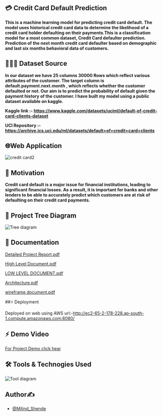 ## 💳 Credit Card Default Prediction

**This is a machine learning model for predicting credit card default. The model uses historical credit card data to determine the likelihood of a credit card holder defaulting on their payments.This is a classification model for a most common dataset, Credit Card defaulter prediction. Prediction of the next month credit card defaulter based on demographic and last six months behavioral data of customers.**

## 📙📙📙 Dataset Source

**In our dataset we have 25 columns 30000 Rows which reflect various attributes of the customer. The target column is default.payment.next.month , which reflects whether the customer defaulted or not. Our aim is to predict the probability of default given the payment history of the customer. I have built my model using a public dataset available on kaggle.**

**Kaggle link :- https://www.kaggle.com/datasets/uciml/default-of-credit-card-clients-dataset**

**UCI Repository :- https://archive.ics.uci.edu/ml/datasets/default+of+credit+card+clients**

## 🌐Web Application

![credit card2](https://user-images.githubusercontent.com/103568452/216960684-e847e264-ecdb-41d7-8944-c48317cc9dc5.jpg)

## 🧘 Motivation

**Credit card default is a major issue for financial institutions, leading to significant financial losses. As a result, it is important for banks and other lenders to be able to accurately predict which customers are at risk of defaulting on their credit card payments.**

## 🌲 Project Tree Diagram

![Tree diagram](https://user-images.githubusercontent.com/103568452/216969847-c5b20524-e9bd-478a-b051-08d074f23566.jpg)

## 📄 Documentation

[Detailed Project Report.pdf](https://github.com/Milind-Shende/Credit-Card/files/10662939/Detailed.Project.Report.pdf)

[High Level Document.pdf]([https://drive.google.com/drive/folders/1Hx83KrU6I4MW0zhRET4Ze6sJ7RQEjQYp](https://drive.google.com/file/d/1HmdO7YcsZQ-GVmKPYkc1izOIqrHVdJFZ/view?usp=sharing))

[LOW LEVEL DOCUMENT.pdf](https://github.com/Milind-Shende/Credit-Card/files/10662950/LOW.LEVEL.DOCUMENT.pdf)

[Architecture.pdf](https://github.com/Milind-Shende/Credit-Card/files/10662951/Architecture.pdf)

[wireframe document.pdf](https://github.com/Milind-Shende/Credit-Card/files/10662952/wireframe.document.pdf)

##⚡ Deployment

Deployed on web using AWS url:-http://ec2-65-2-178-228.ap-south-1.compute.amazonaws.com:8080/

## ⚡ Demo Video

[For Project Demo click hear](https://www.youtube.com/watch?v=YkiIHy1gA8o&feature=youtu.be)

## 🛠️ Tools & Technogies Used

![Tool diagram](https://user-images.githubusercontent.com/103568452/216972609-8f533487-e40d-4a8e-8929-f9196c1bf0c6.jpg)

## Author✍

* [@Milind_Shende](https://github.com/Milind-Shende)

